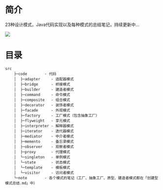 # 简介
23种设计模式，Java代码实现以及每种模式的总结笔记，持续更新中...

![](https://gitee.com/songjilong/FigureBed/raw/master/img/20200319180103.png)

# 目录
```text
src
    ├─code        - 代码
    │  ├─adapter     - 适配器模式
    │  ├─bridge      - 桥接模式
    │  ├─builder     - 建造者模式
    │  ├─command     - 命令模式
    │  ├─composite   - 组合模式
    │  ├─decorator   - 装饰者模式
    │  ├─facade      - 外观模式
    │  ├─factory     - 工厂模式（包含抽象工厂）
    │  ├─flyweight   - 享元模式
    │  ├─interpreter - 解释器模式
    │  ├─iterator    - 迭代器模式
    │  ├─mediator    - 中介者模式
    │  ├─memento     - 备忘录模式
    │  ├─observer    - 观察者模式
    │  ├─proxy       - 代理模式
    │  └─singleton   - 单例模式
    │  └─state       - 状态模式
    │  └─template    - 模板模式
    │  └─visitor     - 访问者模式
    └─note        - 各个模式的笔记（工厂、抽象工厂、原型、建造者模式都在「创建型模式总结.md」中）
```